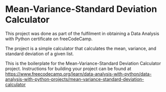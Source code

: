 # Mean-Variance-Standard Deviation Calculator
This project was done as part of the fulfilment in obtaining a Data Analysis with Python certificate on freeCodeCamp.

The project is a simple calculator that calculates the mean, variance, and standard deviation of a given list.

This is the boilerplate for the Mean-Variance-Standard Deviation Calculator project. Instructions for building your project can be found at https://www.freecodecamp.org/learn/data-analysis-with-python/data-analysis-with-python-projects/mean-variance-standard-deviation-calculator
